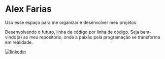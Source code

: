 # Alex Farias 

Uso esse espaço para me organizar e desenvolver meu projetos

Desenvolvendo o futuro, linha de código por linha de código. Seja bem-vindo(a) ao meu repositório, onde a paixão pela programação se transforma em realidade.

[![linkedin](https://img.shields.io/badge/LinkedIn-0077B5?style=for-the-badge&logo=linkedin&logoColor=white)]()







